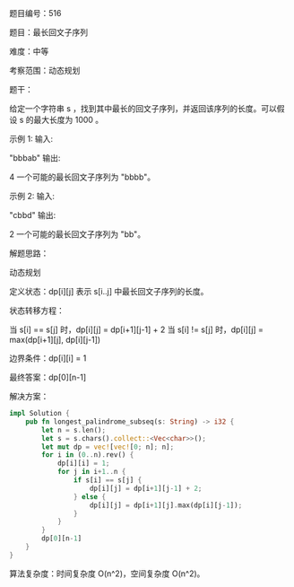 题目编号：516

题目：最长回文子序列

难度：中等

考察范围：动态规划

题干：

给定一个字符串 s ，找到其中最长的回文子序列，并返回该序列的长度。可以假设 s 的最大长度为 1000 。

示例 1:
输入:

"bbbab"
输出:

4
一个可能的最长回文子序列为 "bbbb"。

示例 2:
输入:

"cbbd"
输出:

2
一个可能的最长回文子序列为 "bb"。

解题思路：

动态规划

定义状态：dp[i][j] 表示 s[i..j] 中最长回文子序列的长度。

状态转移方程：

当 s[i] == s[j] 时，dp[i][j] = dp[i+1][j-1] + 2
当 s[i] != s[j] 时，dp[i][j] = max(dp[i+1][j], dp[i][j-1])

边界条件：dp[i][i] = 1

最终答案：dp[0][n-1]

解决方案：

```rust
impl Solution {
    pub fn longest_palindrome_subseq(s: String) -> i32 {
        let n = s.len();
        let s = s.chars().collect::<Vec<char>>();
        let mut dp = vec![vec![0; n]; n];
        for i in (0..n).rev() {
            dp[i][i] = 1;
            for j in i+1..n {
                if s[i] == s[j] {
                    dp[i][j] = dp[i+1][j-1] + 2;
                } else {
                    dp[i][j] = dp[i+1][j].max(dp[i][j-1]);
                }
            }
        }
        dp[0][n-1]
    }
}
```

算法复杂度：时间复杂度 O(n^2)，空间复杂度 O(n^2)。